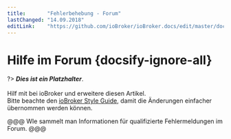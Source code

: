 ```yaml
---
title:       "Fehlerbehebung - Forum"
lastChanged: "14.09.2018"
editLink:    "https://github.com/ioBroker/ioBroker.docs/edit/master/docs/trouble/forum.md"
---
```


# Hilfe im Forum {docsify-ignore-all}

?> ***Dies ist ein Platzhalter***. 
   <br><br>
   Hilf mit bei ioBroker und erweitere diesen Artikel.  
   Bitte beachte den [ioBroker Style Guide](dev/styleguidedoc), 
   damit die Änderungen einfacher übernommen werden können.

@@@ WIe sammelt man Informationen für qualifizierte Fehlermeldungen im Forum. @@@
